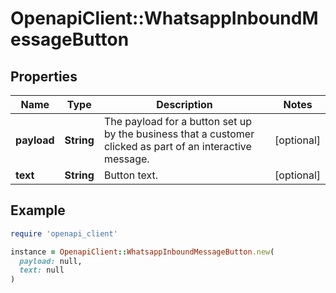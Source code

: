 # OpenapiClient::WhatsappInboundMessageButton

## Properties

| Name | Type | Description | Notes |
| ---- | ---- | ----------- | ----- |
| **payload** | **String** | The payload for a button set up by the business that a customer clicked as part of an interactive message. | [optional] |
| **text** | **String** | Button text. | [optional] |

## Example

```ruby
require 'openapi_client'

instance = OpenapiClient::WhatsappInboundMessageButton.new(
  payload: null,
  text: null
)
```


